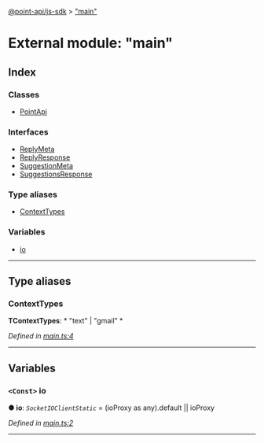 [@point-api/js-sdk](../README.md) > ["main"](../modules/_main_.md)

# External module: "main"

## Index

### Classes

* [PointApi](../classes/_main_.pointapi.md)

### Interfaces

* [ReplyMeta](../interfaces/_main_.replymeta.md)
* [ReplyResponse](../interfaces/_main_.replyresponse.md)
* [SuggestionMeta](../interfaces/_main_.suggestionmeta.md)
* [SuggestionsResponse](../interfaces/_main_.suggestionsresponse.md)

### Type aliases

* [ContextTypes](_main_.md#contexttypes)

### Variables

* [io](_main_.md#io)

---

## Type aliases

<a id="contexttypes"></a>

###  ContextTypes

**ΤContextTypes**: * "text" &#124; "gmail"
*

*Defined in [main.ts:4](https://github.com/PointMail/point-api/blob/d0fa166/src/main.ts#L4)*

___

## Variables

<a id="io"></a>

### `<Const>` io

**● io**: *`SocketIOClientStatic`* =  (ioProxy as any).default || ioProxy

*Defined in [main.ts:2](https://github.com/PointMail/point-api/blob/d0fa166/src/main.ts#L2)*

___

